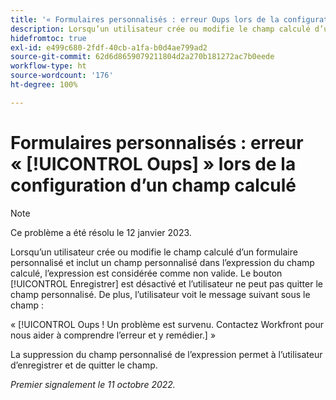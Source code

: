 ```yaml
---
title: '« Formulaires personnalisés : erreur Oups lors de la configuration d’un champ calculé »'
description: Lorsqu’un utilisateur crée ou modifie le champ calculé d’un formulaire personnalisé et inclut un champ personnalisé dans l’expression du champ calculé, l’expression est considérée comme non valide. Le bouton Enregistrer est désactivé et l’utilisateur ou l’utilisatrice ne peut pas quitter le champ personnalisé. De plus, l’utilisateur ou l’utilisatrice voit un message Oups sous le champ.
hidefromtoc: true
exl-id: e499c680-2fdf-40cb-a1fa-b0d4ae799ad2
source-git-commit: 62d6d8659079211804d2a270b181272ac7b0eede
workflow-type: ht
source-wordcount: '176'
ht-degree: 100%

---
```


# Formulaires personnalisés : erreur « [!UICONTROL Oups] » lors de la configuration d’un champ calculé

>[!NOTE]
>
>Ce problème a été résolu le 12 janvier 2023.

Lorsqu’un utilisateur crée ou modifie le champ calculé d’un formulaire personnalisé et inclut un champ personnalisé dans l’expression du champ calculé, l’expression est considérée comme non valide. Le bouton [!UICONTROL Enregistrer] est désactivé et l’utilisateur ne peut pas quitter le champ personnalisé. De plus, l’utilisateur voit le message suivant sous le champ :

« [!UICONTROL Oups ! Un problème est survenu. Contactez Workfront pour nous aider à comprendre l’erreur et y remédier.] »

La suppression du champ personnalisé de l’expression permet à l’utilisateur d’enregistrer et de quitter le champ.

_Premier signalement le 11 octobre 2022._
